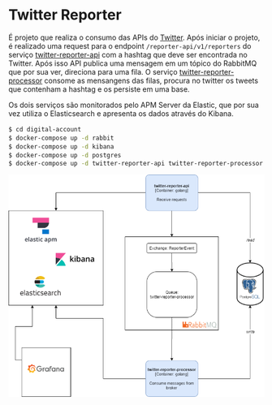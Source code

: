 # Twitter Reporter

É projeto que realiza o consumo das APIs do [Twitter](https://developer.twitter.com/). Após iniciar o projeto, é realizado uma request para o endpoint `/reporter-api/v1/reporters` do serviço [twitter-reporter-api](https://github.com/dalmarcogd/twitter-reporter/tree/master/twitter-reporter-api) com a hashtag que deve ser encontrada no Twitter. Após isso API publica uma mensagem em um tópico do RabbitMQ que por sua ver, direciona para uma fila. O serviço [twitter-reporter-processor](https://github.com/dalmarcogd/twitter-reporter/tree/master/twitter-reporter-processor) consome as mensangens das filas, procura no twitter os tweets que contenham a hashtag e os persiste em uma base.

Os dois serviços são monitorados pelo APM Server da Elastic, que por sua vez utiliza o Elasticsearch e apresenta os dados através do Kibana.

```sh
$ cd digital-account
$ docker-compose up -d rabbit
$ docker-compose up -d kibana
$ docker-compose up -d postgres
$ docker-compose up -d twitter-reporter-api twitter-reporter-processor 
```
![alt text](https://github.com/dalmarcogd/twitter-reporter/blob/master/Design.png)
